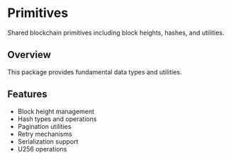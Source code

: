 # Primitives

Shared blockchain primitives including block heights, hashes, and utilities.

## Overview

This package provides fundamental data types and utilities.

## Features

- Block height management
- Hash types and operations
- Pagination utilities
- Retry mechanisms
- Serialization support
- U256 operations


